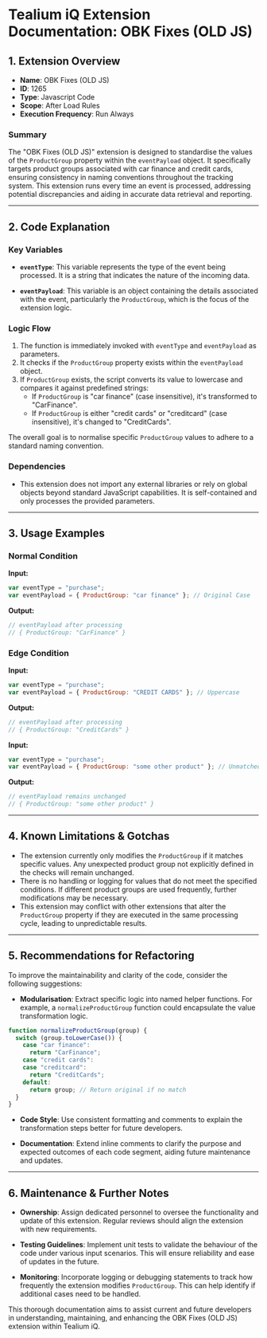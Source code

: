 # Tealium iQ Extension Documentation: OBK Fixes (OLD JS)

## 1. Extension Overview

- **Name**: OBK Fixes (OLD JS)
- **ID**: 1265
- **Type**: Javascript Code
- **Scope**: After Load Rules
- **Execution Frequency**: Run Always

### Summary

The "OBK Fixes (OLD JS)" extension is designed to standardise the values of the `ProductGroup` property within the `eventPayload` object. It specifically targets product groups associated with car finance and credit cards, ensuring consistency in naming conventions throughout the tracking system. This extension runs every time an event is processed, addressing potential discrepancies and aiding in accurate data retrieval and reporting.

---

## 2. Code Explanation

### Key Variables

- **`eventType`**: This variable represents the type of the event being processed. It is a string that indicates the nature of the incoming data.
  
- **`eventPayload`**: This variable is an object containing the details associated with the event, particularly the `ProductGroup`, which is the focus of the extension logic.

### Logic Flow

1. The function is immediately invoked with `eventType` and `eventPayload` as parameters.
2. It checks if the `ProductGroup` property exists within the `eventPayload` object.
3. If `ProductGroup` exists, the script converts its value to lowercase and compares it against predefined strings:
   - If `ProductGroup` is "car finance" (case insensitive), it's transformed to "CarFinance".
   - If `ProductGroup` is either "credit cards" or "creditcard" (case insensitive), it's changed to "CreditCards".

The overall goal is to normalise specific `ProductGroup` values to adhere to a standard naming convention.

### Dependencies

- This extension does not import any external libraries or rely on global objects beyond standard JavaScript capabilities. It is self-contained and only processes the provided parameters.

---

## 3. Usage Examples

### Normal Condition

**Input:**
```javascript
var eventType = "purchase";
var eventPayload = { ProductGroup: "car finance" }; // Original Case
```

**Output:**
```javascript
// eventPayload after processing
// { ProductGroup: "CarFinance" }
```

### Edge Condition

**Input:**
```javascript
var eventType = "purchase";
var eventPayload = { ProductGroup: "CREDIT CARDS" }; // Uppercase
```

**Output:**
```javascript
// eventPayload after processing
// { ProductGroup: "CreditCards" }
```

**Input:**
```javascript
var eventType = "purchase";
var eventPayload = { ProductGroup: "some other product" }; // Unmatched Case
```

**Output:**
```javascript
// eventPayload remains unchanged
// { ProductGroup: "some other product" }
```

---

## 4. Known Limitations & Gotchas

- The extension currently only modifies the `ProductGroup` if it matches specific values. Any unexpected product group not explicitly defined in the checks will remain unchanged.
- There is no handling or logging for values that do not meet the specified conditions. If different product groups are used frequently, further modifications may be necessary.
- This extension may conflict with other extensions that alter the `ProductGroup` property if they are executed in the same processing cycle, leading to unpredictable results.

---

## 5. Recommendations for Refactoring

To improve the maintainability and clarity of the code, consider the following suggestions:

- **Modularisation**: Extract specific logic into named helper functions. For example, a `normalizeProductGroup` function could encapsulate the value transformation logic.
  
```javascript
function normalizeProductGroup(group) {
  switch (group.toLowerCase()) {
    case "car finance":
      return "CarFinance";
    case "credit cards":
    case "creditcard":
      return "CreditCards";
    default:
      return group; // Return original if no match
  }
}
```

- **Code Style**: Use consistent formatting and comments to explain the transformation steps better for future developers.

- **Documentation**: Extend inline comments to clarify the purpose and expected outcomes of each code segment, aiding future maintenance and updates.

---

## 6. Maintenance & Further Notes

- **Ownership**: Assign dedicated personnel to oversee the functionality and update of this extension. Regular reviews should align the extension with new requirements.
  
- **Testing Guidelines**: Implement unit tests to validate the behaviour of the code under various input scenarios. This will ensure reliability and ease of updates in the future.

- **Monitoring**: Incorporate logging or debugging statements to track how frequently the extension modifies `ProductGroup`. This can help identify if additional cases need to be handled.

This thorough documentation aims to assist current and future developers in understanding, maintaining, and enhancing the OBK Fixes (OLD JS) extension within Tealium iQ.